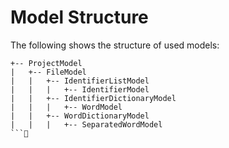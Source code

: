 # Model Structure

The following shows the structure of used models:

```
+-- ProjectModel
|   +-- FileModel
|   |   +-- IdentifierListModel
|   |   |   +-- IdentifierModel
|   |   +-- IdentifierDictionaryModel
|   |   |   +-- WordModel
|   |   +-- WordDictionaryModel
|   |   |   +-- SeparatedWordModel
```